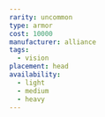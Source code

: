 ```yaml
---
rarity: uncommon
type: armor
cost: 10000
manufacturer: alliance
tags:
  - vision
placement: head
availability:
  - light
  - medium
  - heavy
---
```

